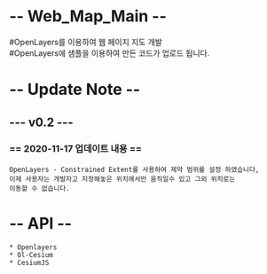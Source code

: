 # -- Web_Map_Main --

#OpenLayers를 이용하여 웹 페이지 지도 개발   
#OpenLayers에 샘플을 이용하여 만든 코드가 업로드 됩니다.

# -- Update Note --

## --- v0.2 ---

### == 2020-11-17 업데이트 내용 ==
    OpenLayers - Constrained Extent를 사용하여 제약 범위를 설정 하였습니다,
    이제 사용자는 개발자고 지정해놓은 위치에서만 움직일수 있고 그외 위치로는 
    이동할 수 없습니다.


# -- API -- 
    * Openlayers
    * Ol-Cesium
    * CesiumJS

